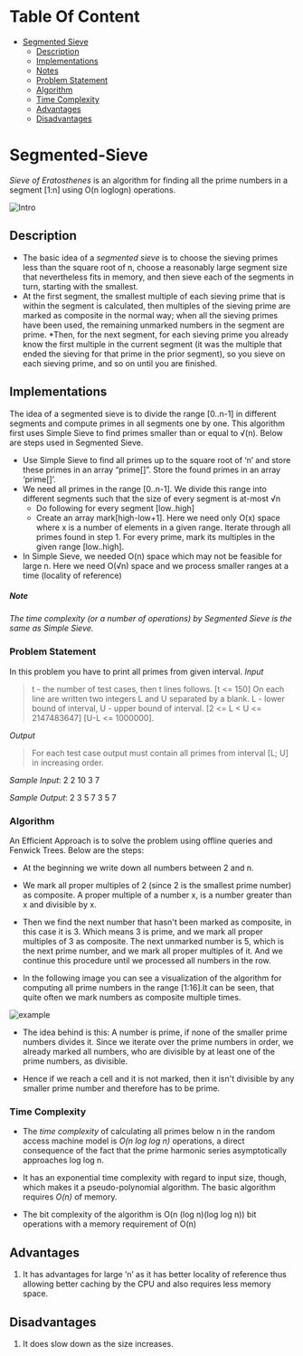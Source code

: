 # Table Of Content

* [Segmented Sieve](#Segmented-Sieve)
    * [Description](#description)
    * [Implementations](#implementations)
    * [Notes](#note)
    * [Problem Statement](#problem-statement)
    * [Algorithm](#algorithm)
    * [Time Complexity](#time-complexity)
    * [Advantages](#advantages)
    * [Disadvantages](#disadvantages)

# Segmented-Sieve


_Sieve of Eratosthenes_ is an algorithm for finding all the prime numbers in a segment [1:n] using O(n loglogn) operations.

![Intro](https://media.geeksforgeeks.org/wp-content/cdn-uploads/SieveofEratosthenes3.jpg)


## Description

* The basic idea of a _segmented sieve_ is to choose the sieving primes less than the square root of n, choose a reasonably large segment size that nevertheless fits in memory, and then sieve each of the segments in turn, starting with the smallest. 
* At the first segment, the smallest multiple of each sieving prime that is within the segment is calculated, then multiples of the sieving prime are marked as composite in the normal way; when all the sieving primes have been used, the remaining unmarked numbers in the segment are prime. 
*Then, for the next segment, for each sieving prime you already know the first multiple in the current segment (it was the multiple that ended the sieving for that prime in the prior segment), so you sieve on each sieving prime, and so on until you are finished.





## Implementations


The idea of a segmented sieve is to divide the range [0..n-1] in different segments and compute primes in all segments one by one. This algorithm first uses Simple Sieve to find primes smaller than or equal to √(n). Below are steps used in Segmented Sieve.

* Use Simple Sieve to find all primes up to the square root of ‘n’ and store these primes in an array “prime[]”. Store the found primes in an array ‘prime[]’.
* We need all primes in the range [0..n-1]. We divide this range into different segments such that the size of every segment is at-most √n
    * Do following for every segment [low..high] 
    * Create an array mark[high-low+1]. Here we need only O(x) space where x is a number of elements in a given range.
Iterate through all primes found in step 1. For every prime, mark its multiples in the given range [low..high].
* In Simple Sieve, we needed O(n) space which may not be feasible for large n. Here we need O(√n) space and we process smaller ranges at a time (locality of reference)

##### Note

*The time complexity (or a number of operations) by Segmented Sieve is the same as Simple Sieve.*









### Problem Statement

In this problem you have to print all primes from given interval.
_Input_

>t - the number of test cases, then t lines follows. [t <= 150]
On each line are written two integers L and U separated by a blank. L - lower bound of 
interval, U - upper bound of interval. [2 <= L < U <= 2147483647] [U-L <= 1000000].

_Output_
>For each test case output must contain all primes from interval [L; U] in increasing order.


_Sample Input_:
2
2 10
3 7

_Sample Output_:
2
3
5
7
3
5
7 


### Algorithm

An Efficient Approach is to solve the problem using offline queries and Fenwick Trees. Below are the steps: 
 

* At the beginning we write down all numbers between 2 and n.

* We mark all proper multiples of 2 (since 2 is the smallest prime number) as composite. A proper multiple of a number x, is a number greater than x and divisible by x.

* Then we find the next number that hasn't been marked as composite, in this case it is 3. Which means 3 is prime, and we mark all proper multiples of 3 as composite. The next unmarked number is 5, which is the next prime number, and we mark all proper multiples of it. And we continue this procedure until we processed all numbers in the row.

* In the following image you can see a visualization of the algorithm for computing all prime numbers in the range [1:16].It can be seen, that quite often we mark numbers as composite multiple times.

![example](https://cp-algorithms.com/algebra/sieve_eratosthenes.png)

* The idea behind is this: A number is prime, if none of the smaller prime numbers divides it. Since we iterate over the prime numbers in order, we already marked all numbers, who are divisible by at least one of the prime numbers, as divisible.

* Hence if we reach a cell and it is not marked, then it isn't divisible by any smaller prime number and therefore has to be prime.


 




### Time Complexity

*  The *time complexity* of calculating all primes below n in the random access machine model is _O(n log log n)_ operations, a direct consequence of the fact that the prime harmonic series asymptotically approaches log log n. 

* It has an exponential time complexity with regard to input size, though, which makes it a pseudo-polynomial algorithm. The basic algorithm requires _O(n)_ of memory.

* The bit complexity of the algorithm is O(n (log n)(log log n)) bit operations with a memory requirement of O(n)





## Advantages

1) It has advantages for large ‘n’ as it has better locality of reference thus allowing better caching by the CPU and also requires less memory space.
## Disadvantages

1) It does slow down as the size increases.